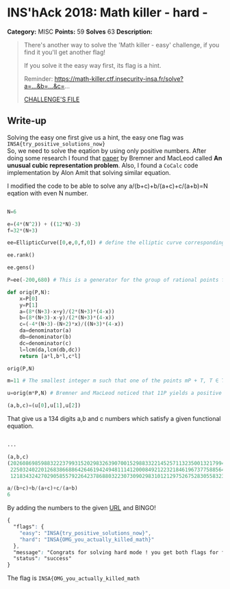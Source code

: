 # INS'hAck 2018: Math killer - hard -

**Category:** MISC
**Points:** 59
**Solves** 63
**Description:**

> There's another way to solve the 'Math killer - easy' challenge, if you find it you'll get another flag!
>
> If you solve it the easy way first, its flag is a hint.
>
> Reminder: https://math-killer.ctf.insecurity-insa.fr/solve?a=...&b=...&c=...
>
> [CHALLENGE'S FILE](https://static.ctf.insecurity-insa.fr/chall.png)

## Write-up

Solving the easy one first give us a hint, the easy one flag was `INSA{try_positive_solutions_now}`  
So, we need to solve the eqation by using only positive numbers. After doing some research I found that [paper](http://ami.ektf.hu/uploads/papers/finalpdf/AMI_43_from29to41.pdf) by Bremner and MacLeod called **An unusual cubic representation problem**.
Also, I found a `CoCalc` code implementation by Alon Amit that solving similar equation.

I modified the code to be able to solve any a/(b+c)+b/(a+c)+c/(a+b)=N eqation with even N number.

```python

N=6

e=(4*(N^2)) + ((12*N)-3)
f=32*(N+3)

ee=EllipticCurve([0,e,0,f,0]) # define the elliptic curve corresponding to the equation a/(b+c)+b/(a+c)+c/(a+b=N

ee.rank()

ee.gens()

P=ee(-200,680) # This is a generator for the group of rational points from ee.gens() result

def orig(P,N):
    x=P[0]
    y=P[1]
    a=(8*(N+3)-x+y)/(2*(N+3)*(4-x))
    b=(8*(N+3)-x-y)/(2*(N+3)*(4-x))
    c=(-4*(N+3)-(N+2)*x)/((N+3)*(4-x))
    da=denominator(a)
    db=denominator(b)
    dc=denominator(c)
    l=lcm(da,lcm(db,dc))
    return [a*l,b*l,c*l]

orig(P,N)

m=11 # The smallest integer m such that one of the points mP + T, T ∈ Tor(EN(Q))

u=orig(m*P,N) # Bremner and MacLeod noticed that 11P yields a positive solution.

(a,b,c)=(u[0],u[1],u[2])

```

That give us a 134 digits a,b and c numbers which satisfy a given functional equation.

```python

...

(a,b,c)
(20260869859883222379931520298326390700152988332214525711323500132179943287700005601210288797153868533207131302477269470450828233936557,
 2250324022012683866886426461942494811141200084921223218461967377588564477616220767789632257358521952443049813799712386367623925971447,
 1218343242702905855792264237868803223073090298310121297526752830558323845503910071851999217959704024280699759290559009162035102974023)

a/(b+c)+b/(a+c)+c/(a+b)
6

```

By adding the numbers to the given [URL](https://math-killer.ctf.insecurity-insa.fr/solve?a=20260869859883222379931520298326390700152988332214525711323500132179943287700005601210288797153868533207131302477269470450828233936557&b=2250324022012683866886426461942494811141200084921223218461967377588564477616220767789632257358521952443049813799712386367623925971447&c=1218343242702905855792264237868803223073090298310121297526752830558323845503910071851999217959704024280699759290559009162035102974023) and BINGO!

```css
{
  "flags": {
    "easy": "INSA{try_positive_solutions_now}", 
    "hard": "INSA{OMG_you_actually_killed_math}"
  }, 
  "message": "Congrats for solving hard mode ! you get both flags for free :)", 
  "status": "success"
}
```

The flag is `INSA{OMG_you_actually_killed_math`
